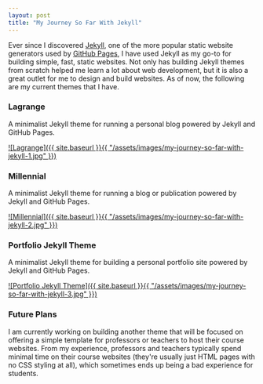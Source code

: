 ```yaml
---
layout: post
title: "My Journey So Far With Jekyll"
---
```


Ever since I discovered [Jekyll](http://jekyllrb.com/), one of the more popular static website generators used by [GitHub Pages](https://pages.github.com/), I have used Jekyll as my go-to for building simple, fast, static websites. Not only has building Jekyll themes from scratch helped me learn a lot about web development, but it is also a great outlet for me to design and build websites. As of now, the following are my current themes that I have.

### Lagrange

A minimalist Jekyll theme for running a personal blog powered by Jekyll and GitHub Pages.

[![Lagrange]({{ site.baseurl }}{{ "/assets/images/my-journey-so-far-with-jekyll-1.jpg" }})](https://github.com/LeNPaul/Lagrange)

### Millennial

A minimalist Jekyll theme for running a blog or publication powered by Jekyll and GitHub Pages.

[![Millennial]({{ site.baseurl }}{{ "/assets/images/my-journey-so-far-with-jekyll-2.jpg" }})](https://github.com/LeNPaul/Millennial)

### Portfolio Jekyll Theme

A minimalist Jekyll theme for building a personal portfolio site powered by Jekyll and GitHub Pages.

[![Portfolio Jekyll Theme]({{ site.baseurl }}{{ "/assets/images/my-journey-so-far-with-jekyll-3.jpg" }})](https://github.com/LeNPaul/portfolio-jekyll-theme)

### Future Plans

I am currently working on building another theme that will be focused on offering a simple template for professors or teachers to host their course websites. From my experience, professors and teachers typically spend minimal time on their course websites (they're usually just HTML pages with no CSS styling at all), which sometimes ends up being a bad experience for students.
